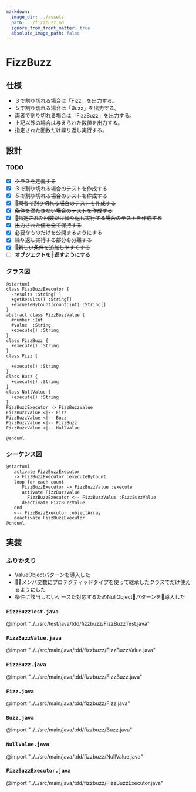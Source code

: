 ```yaml
---
markdown:
  image_dir: ../assets
  path: ../fizzbuzz.md
  ignore_from_front_matter: true
  absolute_image_path: false
---
```


# FizzBuzz
## 仕様
+ ３で割り切れる場合は「Fizz」を出力する。
+ ５で割り切れる場合は「Buzz」を出力する。
+ 両者で割り切れる場合は「FizzBuzz」を出力する。
+ 上記以外の場合は与えられた数値を出力する。
+ 指定された回数だけ繰り返し実行する。

## 設計
### TODO
+ [x] ~~クラスを定義する~~
+ [x] ~~３で割り切れる場合のテストを作成する~~
+ [x] ~~５で割り切れる場合のテストを作成する~~
+ [x] ~~両者で割り切れる場合のテストを作成する~~
+ [x] ~~条件を満たさない場合のテストを作成する~~
+ [x] ~~指定された回数だけ繰り返し実行する場合のテストを作成する~~
+ [x] ~~出力された値を全て保持する~~
+ [x] ~~必要なものだけを公開するようにする~~
+ [x] ~~繰り返し実行する部分を分離する~~
+ [x] ~~新しい条件を追加しやすくする~~
+ [ ] **オブジェクトを返すようにする**

### クラス図
```puml
@startuml
class FizzBuzzExecutor {
  -results :String[ ]
  +getResults() :String[]  
  +excueteByCount(count:int) :String[]
}
abstract class FizzBuzzValue {
  #number :Int
  #value  :String
  +execute() :String
}
class FizzBuzz {
  +execute() :String
}
class Fizz {

  +execute() :String
}
class Buzz {
  +execute() :String  
}
class NullValue {
  +execute() :String  
}
FizzBuzzExecutor -> FizzBuzzValue
FizzBuzzValue <|-- Fizz
FizzBuzzValue <|-- Buzz
FizzBuzzValue <|-- FizzBuzz
FizzBuzzValue <|-- NullValue

@enduml
```
### シーケンス図
```puml
@startuml
   activate FizzBuzzExecutor
   -> FizzBuzzExecutor :executeByCount
   loop for each count
      FizzBuzzExecutor -> FizzBuzzValue :execute
      activate FizzBuzzValue
        FizzBuzzExecutor <-- FizzBuzzValue :FizzBuzzValue
      deactivate FizzBuzzValue
   end
   <-- FizzBuzzExecutor :objectArray
   deactivate FizzBuzzExecutor
@enduml
```

## 実装
### ふりかえり
+ ValueObjectパターンを導入した
+ メンバ変数にプロテクティッドタイプを使って継承したクラスでだけ使えるようにした
+ 条件に該当しないケースた対応するためNullObjectパターンを導入した

### `FizzBuzzTest.java`
@import "../../src/test/java/tdd/fizzbuzz/FizzBuzzTest.java"
### `FizzBuzzValue.java`
@import "../../src/main/java/tdd/fizzbuzz/FizzBuzzValue.java"
### `FizzBuzz.java`
@import "../../src/main/java/tdd/fizzbuzz/FizzBuzz.java"
### `Fizz.java`
@import "../../src/main/java/tdd/fizzbuzz/Fizz.java"
### `Buzz.java`
@import "../../src/main/java/tdd/fizzbuzz/Buzz.java"
### `NullValue.java`
@import "../../src/main/java/tdd/fizzbuzz/NullValue.java"
### `FizzBuzzExecutor.java`
@import "../../src/main/java/tdd/fizzbuzz/FizzBuzzExecutor.java"



